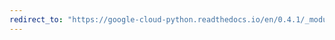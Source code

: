 ```yaml
---
redirect_to: "https://google-cloud-python.readthedocs.io/en/0.4.1/_modules/gcloud/credentials.html"
---
```

